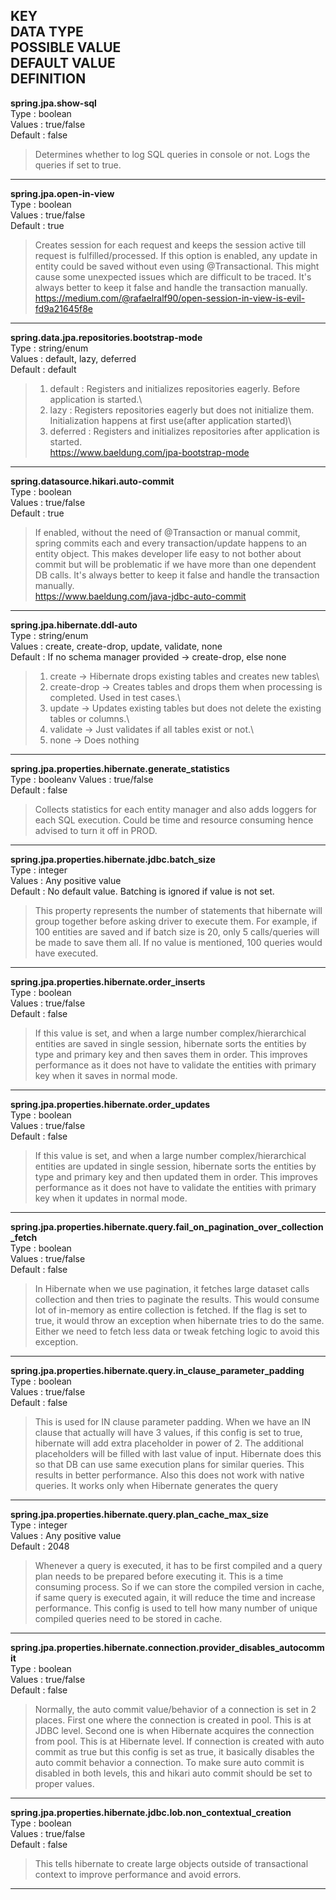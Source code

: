 **KEY\
DATA TYPE\
POSSIBLE VALUE\
DEFAULT VALUE\
DEFINITION**
-
**spring.jpa.show-sql**\
Type : boolean\
Values : true/false\
Default : false

>Determines whether to log SQL queries in console or not. Logs the queries if set to true.
---
**spring.jpa.open-in-view**\
Type : boolean\
Values : true/false\
Default : true
> Creates session for each request and keeps the session active till request is fulfilled/processed. If this option is enabled, any update in entity could be saved without even using @Transactional. This might cause some unexpected issues which are difficult to be traced. It's always better to keep it false and handle the transaction manually.\
> https://medium.com/@rafaelralf90/open-session-in-view-is-evil-fd9a21645f8e
---
**spring.data.jpa.repositories.bootstrap-mode**\
Type : string/enum\
Values : default, lazy, deferred\
Default : default
> 1. default  : Registers and initializes repositories eagerly. Before application is started.\
> 2. lazy  : Registers repositories eagerly but does not initialize them. Initialization happens at first use(after application started)\
> 3. deferred  : Registers and initializes repositories after application is started.\
> https://www.baeldung.com/jpa-bootstrap-mode
---
**spring.datasource.hikari.auto-commit**\
Type : boolean\
Values : true/false\
Default : true
 > If enabled, without the need of @Transaction or manual commit, spring commits each and every transaction/update happens to an entity object. This makes developer life easy to not bother about commit but will be problematic if we have more than one dependent DB calls. It's always better to keep it false and handle the transaction manually.\
> https://www.baeldung.com/java-jdbc-auto-commit
---
**spring.jpa.hibernate.ddl-auto**\
Type : string/enum\
Values : create, create-drop, update, validate, none\
Default : If no schema manager provided -> create-drop, else none
> 1. create -> Hibernate drops existing tables and creates new tables\
> 2. create-drop -> Creates tables and drops them when processing is completed. Used in test cases.\
> 3. update -> Updates existing tables but does not delete the existing tables or columns.\
> 4. validate -> Just validates if all tables exist or not.\
> 5. none -> Does nothing
---
**spring.jpa.properties.hibernate.generate_statistics**\
Type : booleanv
Values : true/false\
Default : false
> Collects statistics for each entity manager and also adds loggers for each SQL execution. Could be time and resource consuming hence advised to turn it off in PROD.
---
**spring.jpa.properties.hibernate.jdbc.batch_size**\
Type : integer\
Values : Any positive value\
Default : No default value. Batching is ignored if value is not set.
 > This property represents the number of statements that hibernate will group together before asking driver to execute them. For example, if 100 entities are saved and if batch size is 20, only 5 calls/queries will be made to save them all. If no value is mentioned, 100 queries would have executed.
---
**spring.jpa.properties.hibernate.order_inserts**\
Type : boolean\
Values : true/false\
Default : false
 > If this value is set, and when a large number complex/hierarchical entities are saved in single session, hibernate sorts the entities by type and primary key and then saves them in order. This improves performance as it does not have to validate the entities with primary key when it saves in normal mode.
---
**spring.jpa.properties.hibernate.order_updates**\
Type : boolean\
Values : true/false\
Default : false
>If this value is set, and when a large number complex/hierarchical entities are updated in single session, hibernate sorts the entities by type and primary key and then updated them in order. This improves performance as it does not have to validate the entities with primary key when it updates in normal mode.
---
**spring.jpa.properties.hibernate.query.fail_on_pagination_over_collection_fetch**\
Type : boolean\
Values : true/false\
Default : false
>In Hibernate when we use pagination, it fetches large dataset calls collection and then tries to paginate the results. This would consume lot of in-memory as entire collection is fetched. If the flag is set to true, it would throw an exception when hibernate tries to do the same. Either we need to fetch less data or tweak fetching logic to avoid this exception.
---
**spring.jpa.properties.hibernate.query.in_clause_parameter_padding**\
Type : boolean\
Values : true/false\
Default : false
>This is used for IN clause parameter padding. When we have an IN clause that actually will have 3 values, if this config is set to true, hibernate will add extra placeholder in power of 2. The additional placeholders will be filled with last value of input. Hibernate does this so that DB can use same execution plans for similar queries. This results in better performance. Also this does not work with native queries. It works only when Hibernate generates the query
---
**spring.jpa.properties.hibernate.query.plan_cache_max_size**\
Type : integer\
Values : Any positive value\
Default : 2048
>Whenever a query is executed, it has to be first compiled and a query plan needs to be prepared before executing it. This is a time consuming process. So if we can store the compiled version in cache, if same query is executed again, it will reduce the time and increase performance. This config is used to tell how many number of unique compiled queries need to be stored in cache. 
---
**spring.jpa.properties.hibernate.connection.provider_disables_autocommit**\
Type : boolean\
Values : true/false\
Default : false 
>Normally, the auto commit value/behavior of a connection is set in 2 places. First one where the connection is created in pool. This is at JDBC level. Second one is when Hibernate acquires the connection from pool. This is at Hibernate level. If connection is created with auto commit as true but this config is set as true, it basically disables the auto commit behavior a connection. To make sure auto commit is disabled in both levels, this and hikari auto commit should be set to proper values.
---
**spring.jpa.properties.hibernate.jdbc.lob.non_contextual_creation**\
Type : boolean\
Values : true/false\
Default : false
 > This tells hibernate to create large objects outside of transactional context to improve performance and avoid errors.
 ---
